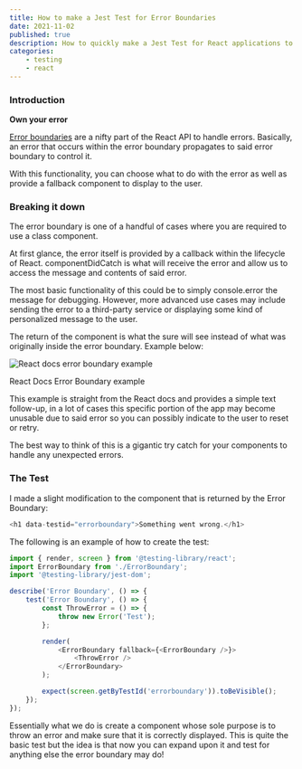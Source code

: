 ```yaml
---
title: How to make a Jest Test for Error Boundaries
date: 2021-11-02
published: true
description: How to quickly make a Jest Test for React applications to test the functionality and error handling of an error boundary component
categories:
    - testing
    - react
---
```


### Introduction

**Own your error**

[Error boundaries](https://reactjs.org/docs/error-boundaries.html) are a nifty part of the React API to handle errors. Basically, an error that occurs within the error boundary propagates to said error boundary to control it.

With this functionality, you can choose what to do with the error as well as provide a fallback component to display to the user.

### Breaking it down

The error boundary is one of a handful of cases where you are required to use a class component.

At first glance, the error itself is provided by a callback within the lifecycle of React. componentDidCatch is what will receive the error and allow us to access the message and contents of said error.

The most basic functionality of this could be to simply console.error the message for debugging. However, more advanced use cases may include sending the error to a third-party service or displaying some kind of personalized message to the user.

The return of the component is what the sure will see instead of what was originally inside the error boundary. Example below:

![React docs error boundary example](https://cdn.hashnode.com/res/hashnode/image/upload/v1638468757223/LoK9e5yskX.png)

React Docs Error Boundary example

This example is straight from the React docs and provides a simple text follow-up, in a lot of cases this specific portion of the app may become unusable due to said error so you can possibly indicate to the user to reset or retry.

The best way to think of this is a gigantic try catch for your components to handle any unexpected errors.

### The Test

I made a slight modification to the component that is returned by the Error Boundary:

```js
<h1 data-testid="errorboundary">Something went wrong.</h1>
```

The following is an example of how to create the test:

```js
import { render, screen } from '@testing-library/react';
import ErrorBoundary from './ErrorBoundary';
import '@testing-library/jest-dom';

describe('Error Boundary', () => {
	test('Error Boundary', () => {
		const ThrowError = () => {
			throw new Error('Test');
		};

		render(
			<ErrorBoundary fallback={<ErrorBoundary />}>
				<ThrowError />
			</ErrorBoundary>
		);

		expect(screen.getByTestId('errorboundary')).toBeVisible();
	});
});
```

Essentially what we do is create a component whose sole purpose is to throw an error and make sure that it is correctly displayed. This is quite the basic test but the idea is that now you can expand upon it and test for anything else the error boundary may do!
